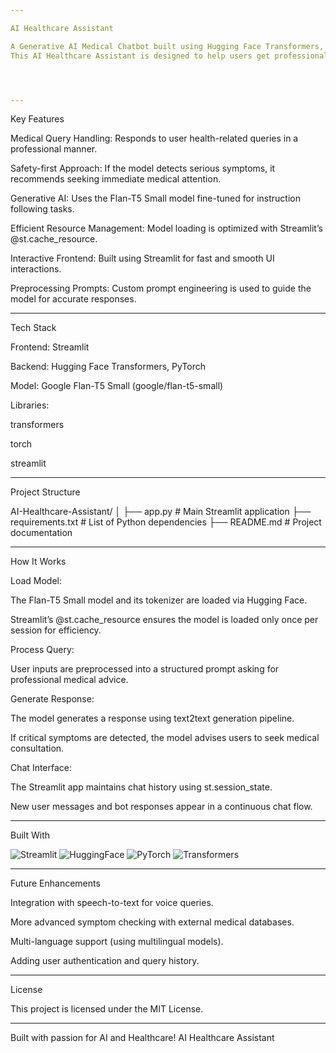 ```yaml
---

AI Healthcare Assistant

A Generative AI Medical Chatbot built using Hugging Face Transformers, Streamlit, and the Google Flan-T5 Small model.
This AI Healthcare Assistant is designed to help users get professional answers to their medical queries while recommending consulting a doctor for serious symptoms.




---
```


Key Features

Medical Query Handling: Responds to user health-related queries in a professional manner.

Safety-first Approach: If the model detects serious symptoms, it recommends seeking immediate medical attention.

Generative AI: Uses the Flan-T5 Small model fine-tuned for instruction following tasks.

Efficient Resource Management: Model loading is optimized with Streamlit’s @st.cache_resource.

Interactive Frontend: Built using Streamlit for fast and smooth UI interactions.

Preprocessing Prompts: Custom prompt engineering is used to guide the model for accurate responses.



---

Tech Stack

Frontend: Streamlit

Backend: Hugging Face Transformers, PyTorch

Model: Google Flan-T5 Small (google/flan-t5-small)

Libraries:

transformers

torch

streamlit




---

Project Structure

AI-Healthcare-Assistant/
│
├── app.py             # Main Streamlit application
├── requirements.txt   # List of Python dependencies
├── README.md          # Project documentation



---

How It Works

Load Model:

The Flan-T5 Small model and its tokenizer are loaded via Hugging Face.

Streamlit’s @st.cache_resource ensures the model is loaded only once per session for efficiency.


Process Query:

User inputs are preprocessed into a structured prompt asking for professional medical advice.


Generate Response:

The model generates a response using text2text generation pipeline.

If critical symptoms are detected, the model advises users to seek medical consultation.


Chat Interface:

The Streamlit app maintains chat history using st.session_state.

New user messages and bot responses appear in a continuous chat flow.




---

Built With

<p align="left">
  <img src="https://img.shields.io/badge/Streamlit-FF4B4B?style=for-the-badge&logo=streamlit&logoColor=white" alt="Streamlit" />
  <img src="https://img.shields.io/badge/HuggingFace-FFCC00?style=for-the-badge&logo=huggingface&logoColor=black" alt="HuggingFace" />
  <img src="https://img.shields.io/badge/PyTorch-EE4C2C?style=for-the-badge&logo=pytorch&logoColor=white" alt="PyTorch" />
  <img src="https://img.shields.io/badge/Transformers-4E4E4E?style=for-the-badge&logo=transformers&logoColor=yellow" alt="Transformers" />
</p>

---

Future Enhancements

Integration with speech-to-text for voice queries.

More advanced symptom checking with external medical databases.

Multi-language support (using multilingual models).

Adding user authentication and query history.



---

License

This project is licensed under the MIT License.




---

Built with passion for AI and Healthcare!
AI Healthcare Assistant 
 
 
